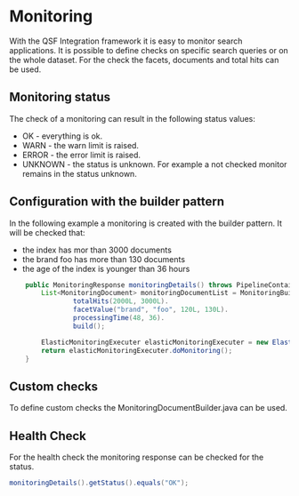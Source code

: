 # Monitoring

With the QSF Integration framework it is easy to monitor search applications.
It is possible to define checks on specific search queries or on the whole dataset.
For the check the facets, documents and total hits can be used.


## Monitoring status
The check of a monitoring can result in the following status values:
- OK - everything is ok.
- WARN - the warn limit is raised.
- ERROR - the error limit is raised.
- UNKNOWN - the status is unknown. For example a not checked monitor remains in the status unknown.


## Configuration with the builder pattern

In the following example a monitoring is created with the builder pattern.
It will be checked that:
- the index has mor than 3000 documents
- the brand foo has more than 130 documents
- the age of the index is younger than 36 hours

```java 
    public MonitoringResponse monitoringDetails() throws PipelineContainerException, PipelineContainerDebugException {
        List<MonitoringDocument> monitoringDocumentList = MonitoringBuilder.aMonitoring().
                totalHits(2000L, 3000L).
                facetValue("brand", "foo", 120L, 130L).
                processingTime(48, 36).
                build();

        ElasticMonitoringExecuter elasticMonitoringExecuter = new ElasticMonitoringExecuter(baseUrl, monitoringDocumentList);
        return elasticMonitoringExecuter.doMonitoring();
    }
```

## Custom checks
To define custom checks the MonitoringDocumentBuilder.java can be used.

## Health Check

For the health check the monitoring response can be checked for the status.

```java 
monitoringDetails().getStatus().equals("OK");
```
